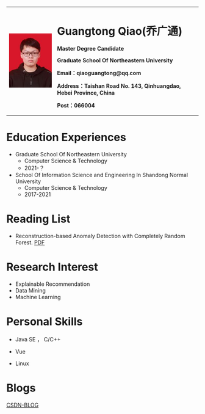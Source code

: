 <table border="0">
  <tr>
    <td width="25%">
      <img src="/image.jpg" width="100%">   
    </td>
    <td width="75%">
      <h1>Guangtong Qiao(乔广通)</h1>
      <p><b>Master Degree Candidate</b></p>
      <p><b>Graduate School Of Northeastern University</b></p>
      <p><b>Email：qiaoguangtong@qq.com</b></p>
      <p><b>Address：Taishan Road No. 143, Qinhuangdao, Hebei Province, China</b></p>
      <p><b>Post：066004</b></p>
    </td>
  </tr>
</table>


# Education Experiences

- Graduate School Of Northeastern University
  - Computer Science & Technology
  - 2021-？
- School Of Information Science and Engineering In Shandong Normal University
  - Computer Science & Technology                                
  - 2017-2021

# Reading List

- Reconstruction-based Anomaly Detection with Completely Random Forest. [PDF](/reading/sdm21anomalyCRF.pdf) 

# Research Interest

- Explainable Recommendation
- Data Mining
- Machine Learning

# Personal Skills

- Java SE ， C/C++

- Vue

- Linux

# Blogs

[CSDN-BLOG](https://blog.csdn.net/weixin_42568655)
